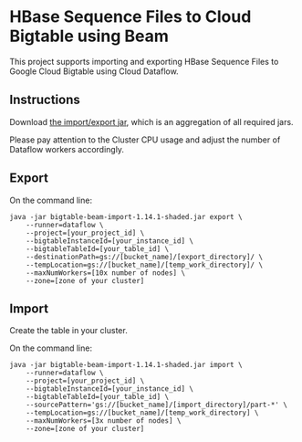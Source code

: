 # HBase Sequence Files to Cloud Bigtable using Beam

This project supports importing and exporting HBase Sequence Files to Google Cloud Bigtable using
Cloud Dataflow.

## Instructions
[//]: # ({x-version-update-start:bigtable-dataflow-parent:released})
Download [the import/export jar](http://search.maven.org/remotecontent?filepath=com/google/cloud/bigtable/bigtable-beam-import/1.14.1/bigtable-beam-import-1.14.1-shaded.jar), which is an aggregation of all required jars.

Please pay attention to the Cluster CPU usage and adjust the number of Dataflow workers accordingly.

## Export

On the command line:

```
java -jar bigtable-beam-import-1.14.1-shaded.jar export \
    --runner=dataflow \
    --project=[your_project_id] \
    --bigtableInstanceId=[your_instance_id] \
    --bigtableTableId=[your_table_id] \
    --destinationPath=gs://[bucket_name]/[export_directory]/ \
    --tempLocation=gs://[bucket_name]/[temp_work_directory]/ \
    --maxNumWorkers=[10x number of nodes] \
    --zone=[zone of your cluster]
```

## Import

Create the table in your cluster.

On the command line:

```
java -jar bigtable-beam-import-1.14.1-shaded.jar import \
    --runner=dataflow \
    --project=[your_project_id] \
    --bigtableInstanceId=[your_instance_id] \
    --bigtableTableId=[your_table_id] \
    --sourcePattern='gs://[bucket_name]/[import_directory]/part-*' \
    --tempLocation=gs://[bucket_name]/[temp_work_directory] \
    --maxNumWorkers=[3x number of nodes] \
    --zone=[zone of your cluster]
```
[//]: # ({x-version-update-end})
